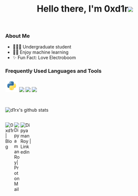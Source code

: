 <div align="center">
 <h1>Hello there, I'm 0xd1r<img src="https://media.giphy.com/media/hvRJCLFzcasrR4ia7z/giphy.gif" width="35px"></h1>
</div>

<br>

### About Me

- 👨🏼‍🎓 Undergraduate student
- 👨‍💻 Enjoy machine learning
- ✨ Fun Fact: Love Electroboom


### Frequently Used Languages and Tools 

<code><a href="https://www.python.org/" target="_blank"><img height="40" src="https://raw.githubusercontent.com/github/explore/5c058a388828bb5fde0bcafd4bc867b5bb3f26f3/topics/python/python.png"></a></code>
<code><a href="https://www.tensorflow.org/" target="_blank"><img height="40" src="https://www.logolynx.com/images/logolynx/s_0f/0f8f6896fdc648b31d9e5492eaeebdb1.png"></a></code>
<code><a href="https://jupyter.org/" target="_blank"><img height="40" src="https://www.pikpng.com/pngl/b/281-2814765_anaconda-clipart-python-logo-pictures-png-anaconda-jupyter.png"></a></code>
<code><a href="https://docker.com/" target="_blank"><img height="40" src="https://www.laub-home.de/images/thumb/1/1e/Docker_Logo.png/1200px-Docker_Logo.png"></a></code>

<br>

![d1rx's github stats](https://github-readme-stats.vercel.app/api?username=d1rx&count_private=true&show_icons=true&theme=dark)
  
<br>
    <a href="https://0xd1r.github.io/" target="_blank">
    <img align="left" alt="0xd1r | Blog" width="28px" src="https://www.seekpng.com/png/full/837-8373036_icon-internet-01-copy-website-icon-vector-png.png" />
  </a>

  <a href="mailto:d1pyamanroy@protonmail.com" target="_blank">
    <img align="left" alt="Dipyaman Roy| ProtonMail" width="20px" src="https://protonmail.com/images/media/logos/protonmail-sign-purple.png" />
  </a>

 <a href="https://www.linkedin.com/in/d1pyaman-r0y/" target="_blank">
   <img align="left" alt="Dipyaman Roy | Linkedin " width="34px" src="https://content.linkedin.com/content/dam/me/business/en-us/amp/brand-site/v2/bg/LI-Bug.svg.original.svg"</a>
